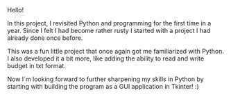 Hello!

In this project, I revisited Python and programming for the first time in a year. Since I felt I had become rather rusty I started with a project I had already done once before.

This was a fun little project that once again got me familiarized with Python. I also developed it a bit more, like adding the ability to read and write budget in txt format.

Now I´m looking forward to further sharpening my skills in Python by starting with building the program as a GUI application in Tkinter! :)
